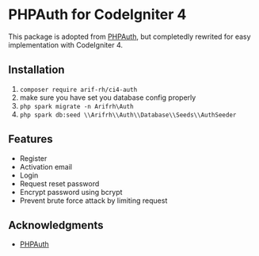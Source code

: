 # PHPAuth for CodeIgniter 4

This package is adopted from [PHPAuth](https://github.com/PHPAuth/PHPAuth), but completedly rewrited for easy implementation with CodeIgniter 4.

## Installation

1. `composer require arif-rh/ci4-auth`
2. make sure you have set you database config properly
3. `php spark migrate -n Arifrh\Auth`
4. `php spark db:seed \\Arifrh\\Auth\\Database\\Seeds\\AuthSeeder`

## Features

- Register
- Activation email
- Login
- Request reset password
- Encrypt password using bcrypt
- Prevent brute force attack by limiting request

## Acknowledgments

- [PHPAuth](https://github.com/PHPAuth/PHPAuth)